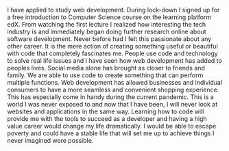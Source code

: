 I have applied to study web development. During lock-down I signed up for a free introduction to Computer Science course on the learning platform edX. From watching the first lecture I realized how interesting the tech industry is and immediately began doing further research online about software development. Never before had I felt this passionate about any other career. It is the mere action of creating something useful or beautiful with code that completely fascinates me. People use code and technology to solve real life issues and I have seen how web development has added to peoples lives. Social media alone has brought as closer to friends and family. We are able to use code to create something that can perform multiple functions. Web development has allowed businesses and individual consumers to have a more seamless and convenient shopping experience. This has especially come in handy during the current pandemic. This is a world I was never exposed to and now that I have been, I will never look at websites and applications in the same way. Learning how to code will provide me with the tools to succeed as a developer and having a high value career would change my life dramatically. I would be able to escape poverty and could have a stable life that will set me up to achieve things I never imagined were possible. 
